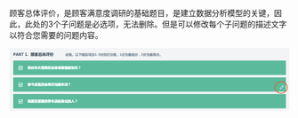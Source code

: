 顾客总体评价，是顾客满意度调研的基础题目，是建立数据分析模型的关键，因此，此处的3个子问题是必选项，无法删除。但是可以修改每个子问题的描述文字以符合您需要的问题内容。

![](/assets/11.png)

